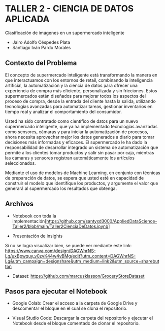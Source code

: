 # TALLER 2 - CIENCIA DE DATOS APLICADA

Clasificación de imágenes en un supermercado inteligente

* Jairo Adolfo Céspedes Plata
* Santiago Iván Pardo Morales


## Contexto del Problema

El concepto de supermercado inteligente está transformando la manera en que interactuamos con los entornos de retail, combinando la inteligencia artificial, la automatización y la ciencia de datos para ofrecer una experiencia de compra más eficiente, personalizada y sin fricciones. Estos supermercados están diseñados para mejorar todos los aspectos del proceso de compra, desde la entrada del cliente hasta la salida, utilizando tecnologías avanzadas para automatizar tareas, gestionar inventarios en tiempo real y analizar el comportamiento del consumidor.


Usted ha sido contratado como científico de datos para un nuevo supermercado inteligente, que ya ha implementado tecnologías avanzadas como sensores, cámaras y para iniciar la automatización de procesos, ahora necesita aprovechar mejor los datos generados a diario para tomar decisiones más informadas y eficaces.
El supermercado le ha dado la responsabilidad de desarrollar integrado un sistema de automatización que permite a los clientes tomar productos y salir sin pasar por caja, mientras las cámaras y sensores registran automáticamente los artículos seleccionados.



Mediante el uso de modelos de Machine Learning, en conjunto con técnicas de preparación de datos, se espera que usted esté en capacidad de construir el modelo que identifique los productos, y argumente el valor que generará al supermercado los resultados que obtenga.


## Archivos

* Notebook con toda la implementación[https://github.com/santyxd3000/AppliedDataScience-Taller2/blob/main/Taller2CienciaDeDatos.ipynb]

* Presentación de insights


Si no se logra visualizar bien, se puede ver mediante este link: https://www.canva.com/design/DAGWnrNS-Lg/uxBpwquy_v0zvK44w4vBMg/edit?utm_content=DAGWnrNS-Lg&utm_campaign=designshare&utm_medium=link2&utm_source=sharebutton

* Dataset: https://github.com/marcusklasson/GroceryStoreDataset

## Pasos para ejecutar el Notebook

* Google Colab: Crear el acceso a la carpeta de Google Drive y descomentar el bloque en el cual se clona el repositorio.

* Visual Studio Code: Descargar la carpeta del repositorio y ejecutar el Notebook desde el bloque comentado de clonar el repositorio.



